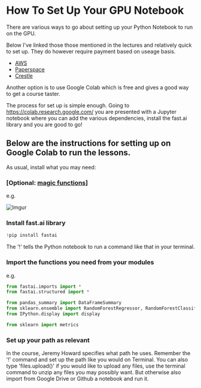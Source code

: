 # How To Set Up Your GPU Notebook

There are various ways to go about setting up your Python Notebook to run on the GPU.

Below I've linked those those mentioned in the lectures and relatively quick to set up. They do however require payment based on useage
basis.

* [AWS](https://github.com/reshamas/fastai_deeplearn_part1/blob/master/tools/aws_ami_gpu_setup.md)
* [Paperspace](https://github.com/reshamas/fastai_deeplearn_part1/blob/master/tools/paperspace.md)
* [Crestle](https://github.com/reshamas/fastai_deeplearn_part1/blob/master/tools/crestle_run.md)

Another option is to use Google Colab which is free and gives a good way to get a course taster.

The process for set up is simple enough. Going to https://colab.research.google.com/ you are presented with a Jupyter notebook where you 
can add the various dependencies, install the fast.ai library and you are good to go!

## Below are the instructions for setting up on Google Colab to run the lessons.

As usual, install what you may need:

### [Optional: [magic functions](https://stackoverflow.com/questions/20961287/what-is-pylab)]

e.g. 

![Imgur](https://i.imgur.com/vronrOn.png)

### Install fast.ai library

```python
!pip install fastai
```

The '!' tells the Python notebook to run a command like that in your terminal.


### Import the functions you need from your modules

e.g.

```python
from fastai.imports import *
from fastai.structured import *

from pandas_summary import DataFrameSummary
from sklearn.ensemble import RandomForestRegressor, RandomForestClassifier
from IPython.display import display

from sklearn import metrics
```

### Set up your path as relevant 

In the course, Jeremy Howard specifies what path he uses. Remember the '!' command and set up the path like you would on Terminal. You can
also type 'files.upload()' if you would like to upload any files, use the terminal command to unzip any files you may possibly want. But 
otherwise also import from Google Drive or Github a notebook and run it.
